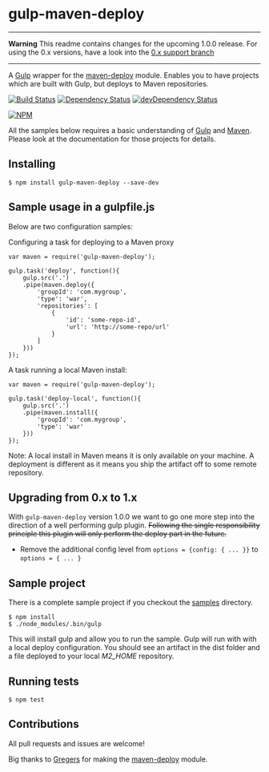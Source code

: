 gulp-maven-deploy
=================

***
**Warning** This readme contains changes for the upcoming 1.0.0 release. For using the 0.x versions, have a look into the [0.x support branch](https://github.com/micha149/gulp-maven-deploy/tree/support/0.x)
***

A [Gulp](//gulpjs.com/) wrapper for the [maven-deploy](https://www.npmjs.org/package/maven-deploy) module. Enables you to have projects which are built with Gulp, but deploys to Maven repositories.

[![Build Status](https://travis-ci.org/micha149/gulp-maven-deploy.svg?branch=master)](https://travis-ci.org/micha149/gulp-maven-deploy)
[![Dependency Status](https://david-dm.org/micha149/gulp-maven-deploy.svg)](https://david-dm.org/micha149/gulp-maven-deploy)
[![devDependency Status](https://david-dm.org/micha149/gulp-maven-deploy/dev-status.svg)](https://david-dm.org/micha149/gulp-maven-deploy#info=devDependencies)

[![NPM](https://nodei.co/npm/gulp-maven-deploy.png?stars=true&downloads=true)](https://npmjs.org/package/gulp-maven-deploy)

All the samples below requires a basic understanding of [Gulp](//gulpjs.com/) and [Maven](http://maven.apache.org/). Please look at the documentation for those projects for details.

## Installing

	$ npm install gulp-maven-deploy --save-dev

## Sample usage in a gulpfile.js

Below are two configuration samples:

Configuring a task for deploying to a Maven proxy

	var maven = require('gulp-maven-deploy');

	gulp.task('deploy', function(){
		gulp.src('.')
		.pipe(maven.deploy({
			'groupId': 'com.mygroup',
			'type': 'war',
			'repositories': [
				{
					'id': 'some-repo-id',
					'url': 'http://some-repo/url'
				}
			]
		}))
	});

A task running a local Maven install:

	var maven = require('gulp-maven-deploy');

	gulp.task('deploy-local', function(){
		gulp.src('.')
		.pipe(maven.install({
			'groupId': 'com.mygroup',
			'type': 'war'
		}))
	});

Note: A local install in Maven means it is only available on your machine. A deployment is different as it means you ship the artifact off to some remote repository.

## Upgrading from 0.x to 1.x

With `gulp-maven-deploy` version 1.0.0 we want to go one more step into the
direction of a well performing gulp plugin. ~~Following the single responsibility
principle this plugin will only perform the deploy part in the future.~~

- Remove the additional config level from `options = {config: { ... }}` to `options = { ... }`

## Sample project

There is a complete sample project if you checkout the [samples](./samples) directory.

	$ npm install
	$ ./node_modules/.bin/gulp

This will install gulp and allow you to run the sample. Gulp will run with with a local deploy configuration. You should see an artifact in the dist folder and a file deployed to your local _M2_HOME_ repository.

## Running tests

	$ npm test

## Contributions

All pull requests and issues are welcome!

Big thanks to [Gregers](https://github.com/gregersrygg) for making the [maven-deploy](https://www.npmjs.org/package/maven-deploy) module.
